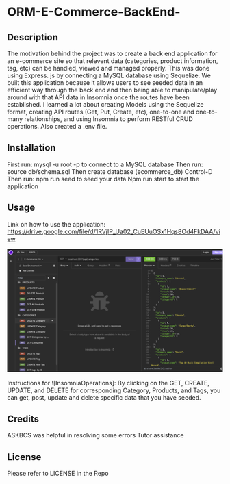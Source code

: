 # ORM-E-Commerce-BackEnd-

## Description 
The motivation behind the project was to create a back end application for an e-commerce site so that relevent data (categories, product information, tag, etc) can be handled, viewed and managed properly. This was done using Express. js by connecting a MySQL database using Sequelize. We built this application because it allows users to see seeded data in an efficient way through the back end and then being able to manipulate/play around with that API data in Insomnia once the routes have been established. I learned a lot about creating Models using the Sequelize format, creating API routes (Get, Put, Create, etc), one-to-one and one-to-many relationships, and using Insomnia to perform RESTful CRUD operations. Also created a .env file.

## Installation 

First run: mysql -u root -p to connect to a MySQL database 
Then run: source db/schema.sql
Then create database (ecommerce_db)
Control-D 
Then run: npm run seed to seed your data 
Npm run start to start the application 

## Usage 
Link on how to use the application: https://drive.google.com/file/d/1RVjIP_Ua02_CuEUuOSx1Hqs8Od4FkDAA/view

![InsomniaOperations](Assets/images/InsomniaOperations.png)

Instructions for ![InsomniaOperations]: By clicking on the GET, CREATE, UPDATE, and DELETE for corresponding Category, Products, and Tags, you can get, post, update and delete specific data that you have seeded. 

## Credits 
ASKBCS was helpful in resolving some errors 
Tutor assistance 

## License 
Please refer to LICENSE in the Repo


